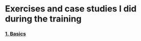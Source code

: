 # Exercises and case studies I did during the training

### [1. Basics](https://github.com/MarcusMKappa/courses/blob/main/Python%20programming%20A%20to%20Z/01_Basics.ipynb)

